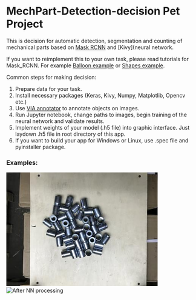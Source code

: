 # MechPart-Detection-decision Pet Project

This is decision for automatic detection, segmentation and counting of mechanical parts based on [Mask RCNN](https://github.com/matterport/Mask_RCNN) and [Kivy](neural network.

If you want to reimplement this to your own task, please read tutorials for Mask_RCNN. For example [Balloon example](https://github.com/matterport/Mask_RCNN/tree/master/samples/balloon) or [Shapes example](https://github.com/matterport/Mask_RCNN/blob/master/samples/shapes/train_shapes.ipynb). 

Common steps for making decision:
1. Prepare data for your task.
2. Install necessary packages (Keras, Kivy, Numpy, Matplotlib, Opencv etc.) 
3. Use [VIA annotator](http://www.robots.ox.ac.uk/~vgg/software/via/) to  annotate objects on images.
4. Run Jupyter notebook, change paths to images, begin training of the neural network and validate results.
5. Implement weights of your model (.h5 file) into graphic interface. Just laydown .h5 file in root directory of this app.
6. If you want to build your app for Windows or Linux, use .spec file and pyinstaller package.

### Examples:
![Raw](imgs/125_small.JPG)
![After NN processing](img/mechparts.png)

